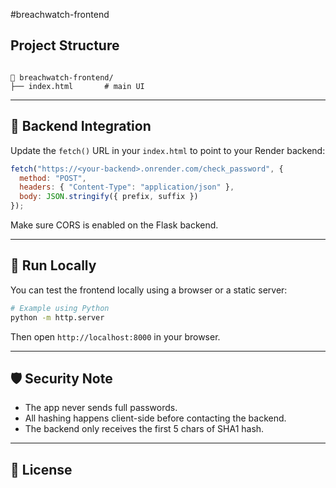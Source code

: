 #breachwatch-frontend
## Project Structure

````

📁 breachwatch-frontend/
├── index.html       # main UI

````

---

## 🔗 Backend Integration

Update the `fetch()` URL in your `index.html` to point to your Render backend:

```js
fetch("https://<your-backend>.onrender.com/check_password", {
  method: "POST",
  headers: { "Content-Type": "application/json" },
  body: JSON.stringify({ prefix, suffix })
});
````

Make sure CORS is enabled on the Flask backend.

---

## 🧪 Run Locally

You can test the frontend locally using a browser or a static server:

```bash
# Example using Python
python -m http.server
```

Then open `http://localhost:8000` in your browser.

---

## 🛡 Security Note

* The app never sends full passwords.
* All hashing happens client-side before contacting the backend.
* The backend only receives the first 5 chars of SHA1 hash.

---

## 📄 License
